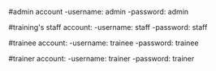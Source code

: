 #admin account
-username: admin
-password: admin

#training's staff account:
-username: staff
-password: staff

#trainee account:
-username: trainee
-password: trainee

#trainer account:
-username: trainer
-password: trainer